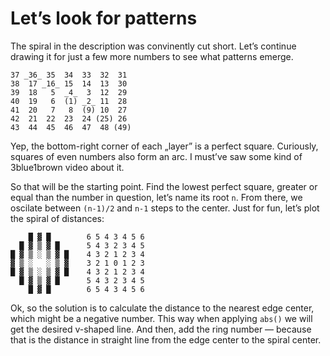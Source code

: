 # Let’s look for patterns

The spiral in the description was convinently cut short. Let’s continue drawing
it for just a few more numbers to see what patterns emerge.

```
37 _36_ 35  34  33  32  31
38  17 _16_ 15  14  13  30
39  18   5  _4_  3  12  29
40  19   6  (1) _2_ 11  28
41  20   7   8  (9) 10  27
42  21  22  23  24 (25) 26
43  44  45  46  47  48 (49) 
```

Yep, the bottom-right corner of each „layer” is a perfect square. Curiously, squares
of even numbers also form an arc. I must’ve saw some kind of 3blue1brown video about it.

So that will be the starting point. Find the lowest perfect square, greater or equal than
the number in question, let’s name its root `n`. From there, we oscilate
between `(n-1)/2` and `n-1` steps to the center. Just for fun, let’s plot the spiral of
distances:

```
    █ ▓ █        6 5 4 3 4 5 6 
  █ ▓ ▒ ▓ █      5 4 3 2 3 4 5 
█ ▓ ▒ ░ ▒ ▓ █    4 3 2 1 2 3 4 
▓ ▒ ░   ░ ▒ ▓    3 2 1 0 1 2 3 
█ ▓ ▒ ░ ▒ ▓ █    4 3 2 1 2 3 4 
  █ ▓ ▒ ▓ █      5 4 3 2 3 4 5 
    █ ▓ █        6 5 4 3 4 5 6  
```

Ok, so the solution is to calculate the distance to the nearest edge center, which might
be a negative number. This way when applying `abs()` we will get the desired v-shaped
line. And then, add the ring number — because that is the distance in straight line from
the edge center to the spiral center.